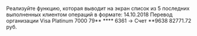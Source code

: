 Реализуйте функцию, которая выводит на экран список из 5 последних выполненных клиентом операций в формате:
14.10.2018 Перевод организации
Visa Platinum 7000 79** **** 6361 -> Счет **9638
82771.72 руб.
